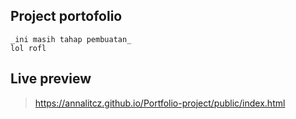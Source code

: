 ## Project portofolio
    _ini masih tahap pembuatan_
    lol rofl

## Live preview
> https://annalitcz.github.io/Portfolio-project/public/index.html